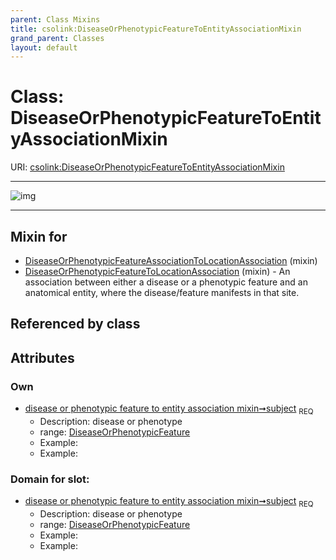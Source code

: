 ```yaml
---
parent: Class Mixins
title: csolink:DiseaseOrPhenotypicFeatureToEntityAssociationMixin
grand_parent: Classes
layout: default
---
```


# Class: DiseaseOrPhenotypicFeatureToEntityAssociationMixin




URI: [csolink:DiseaseOrPhenotypicFeatureToEntityAssociationMixin](https://w3id.org/csolink/vocab/DiseaseOrPhenotypicFeatureToEntityAssociationMixin)


---

![img](http://yuml.me/diagram/nofunky;dir:TB/class/[DiseaseOrPhenotypicFeature]%3Csubject%201..1-%20[DiseaseOrPhenotypicFeatureToEntityAssociationMixin],[DiseaseOrPhenotypicFeatureToLocationAssociation]uses%20-.-%3E[DiseaseOrPhenotypicFeatureToEntityAssociationMixin],[DiseaseOrPhenotypicFeatureAssociationToLocationAssociation]uses%20-.-%3E[DiseaseOrPhenotypicFeatureToEntityAssociationMixin],[DiseaseOrPhenotypicFeatureToLocationAssociation],[DiseaseOrPhenotypicFeatureAssociationToLocationAssociation],[DiseaseOrPhenotypicFeature])

---


## Mixin for

 * [DiseaseOrPhenotypicFeatureAssociationToLocationAssociation](DiseaseOrPhenotypicFeatureAssociationToLocationAssociation.md) (mixin) 
 * [DiseaseOrPhenotypicFeatureToLocationAssociation](DiseaseOrPhenotypicFeatureToLocationAssociation.md) (mixin)  - An association between either a disease or a phenotypic feature and an anatomical entity, where the disease/feature manifests in that site.

## Referenced by class


## Attributes


### Own

 * [disease or phenotypic feature to entity association mixin➞subject](disease_or_phenotypic_feature_to_entity_association_mixin_subject.md)  <sub>REQ</sub>
    * Description: disease or phenotype
    * range: [DiseaseOrPhenotypicFeature](DiseaseOrPhenotypicFeature.md)
    * Example:    
    * Example:    

### Domain for slot:

 * [disease or phenotypic feature to entity association mixin➞subject](disease_or_phenotypic_feature_to_entity_association_mixin_subject.md)  <sub>REQ</sub>
    * Description: disease or phenotype
    * range: [DiseaseOrPhenotypicFeature](DiseaseOrPhenotypicFeature.md)
    * Example:    
    * Example:    
